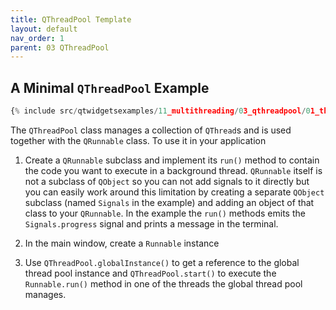 ```yaml
---
title: QThreadPool Template
layout: default
nav_order: 1
parent: 03 QThreadPool
---
```


## A Minimal `QThreadPool` Example

```python
{% include src/qtwidgetsexamples/11_multithreading/03_qthreadpool/01_threadpool_template.py %}
```

The `QThreadPool` class manages a collection of `QThread`s and is used together with the `QRunnable` class. To use it in your application

1. Create a `QRunnable` subclass and implement its `run()` method to contain the code you want to execute in a background thread. `QRunnable` itself is not a subclass of `QObject` so you can not add signals to it directly but you can easily work around this limitation by creating a separate `QObject` subclass (named `Signals` in the example) and adding an object of that class to your `QRunnable`. In the example the `run()` methods emits the `Signals.progress` signal and prints a message in the terminal.

2. In the main window, create a `Runnable` instance

3. Use `QThreadPool.globalInstance()` to get a reference to the global thread pool instance and `QThreadPool.start()` to execute the `Runnable.run()` method in one of the threads the global thread pool manages.